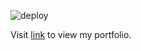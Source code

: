 ![deploy](https://github.com/mahendraHegde/mahendrahegde.github.io/workflows/Node.js%20CI/badge.svg?branch=master)

Visit [link](https://mahendrahegde.github.io/portfolio/) to view my portfolio.
